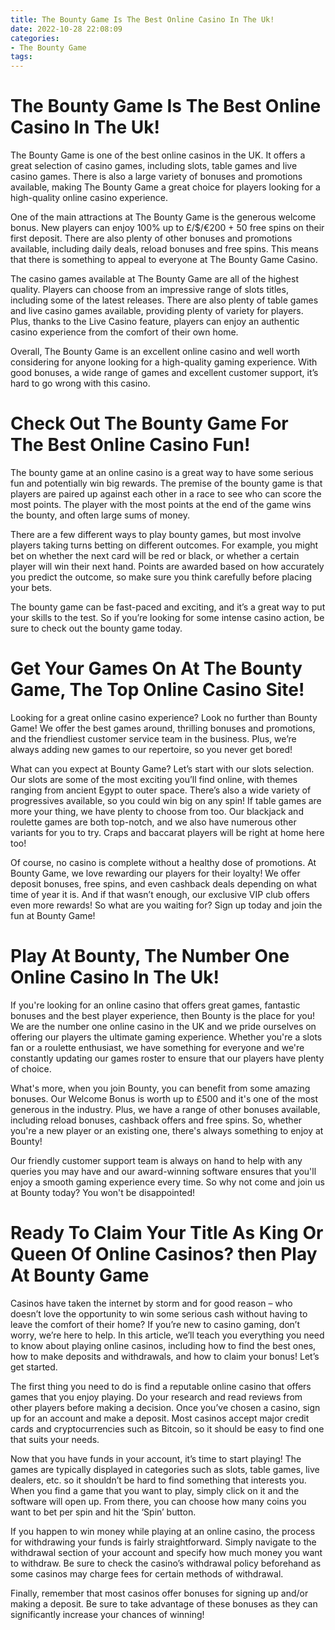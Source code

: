 ```yaml
---
title: The Bounty Game Is The Best Online Casino In The Uk!
date: 2022-10-28 22:08:09
categories:
- The Bounty Game
tags:
---
```



#  The Bounty Game Is The Best Online Casino In The Uk!

The Bounty Game is one of the best online casinos in the UK. It offers a great selection of casino games, including slots, table games and live casino games. There is also a large variety of bonuses and promotions available, making The Bounty Game a great choice for players looking for a high-quality online casino experience.

One of the main attractions at The Bounty Game is the generous welcome bonus. New players can enjoy 100% up to £/$/€200 + 50 free spins on their first deposit. There are also plenty of other bonuses and promotions available, including daily deals, reload bonuses and free spins. This means that there is something to appeal to everyone at The Bounty Game Casino.

The casino games available at The Bounty Game are all of the highest quality. Players can choose from an impressive range of slots titles, including some of the latest releases. There are also plenty of table games and live casino games available, providing plenty of variety for players. Plus, thanks to the Live Casino feature, players can enjoy an authentic casino experience from the comfort of their own home.

Overall, The Bounty Game is an excellent online casino and well worth considering for anyone looking for a high-quality gaming experience. With good bonuses, a wide range of games and excellent customer support, it’s hard to go wrong with this casino.

#  Check Out The Bounty Game For The Best Online Casino Fun!

The bounty game at an online casino is a great way to have some serious fun and potentially win big rewards. The premise of the bounty game is that players are paired up against each other in a race to see who can score the most points. The player with the most points at the end of the game wins the bounty, and often large sums of money.

There are a few different ways to play bounty games, but most involve players taking turns betting on different outcomes. For example, you might bet on whether the next card will be red or black, or whether a certain player will win their next hand. Points are awarded based on how accurately you predict the outcome, so make sure you think carefully before placing your bets.

The bounty game can be fast-paced and exciting, and it’s a great way to put your skills to the test. So if you’re looking for some intense casino action, be sure to check out the bounty game today.

#  Get Your Games On At The Bounty Game, The Top Online Casino Site!

Looking for a great online casino experience? Look no further than Bounty Game! We offer the best games around, thrilling bonuses and promotions, and the friendliest customer service team in the business. Plus, we’re always adding new games to our repertoire, so you never get bored!

What can you expect at Bounty Game? Let’s start with our slots selection. Our slots are some of the most exciting you’ll find online, with themes ranging from ancient Egypt to outer space. There’s also a wide variety of progressives available, so you could win big on any spin! If table games are more your thing, we have plenty to choose from too. Our blackjack and roulette games are both top-notch, and we also have numerous other variants for you to try. Craps and baccarat players will be right at home here too!

Of course, no casino is complete without a healthy dose of promotions. At Bounty Game, we love rewarding our players for their loyalty! We offer deposit bonuses, free spins, and even cashback deals depending on what time of year it is. And if that wasn’t enough, our exclusive VIP club offers even more rewards! So what are you waiting for? Sign up today and join the fun at Bounty Game!

#  Play At Bounty, The Number One Online Casino In The Uk!

If you're looking for an online casino that offers great games, fantastic bonuses and the best player experience, then Bounty is the place for you! We are the number one online casino in the UK and we pride ourselves on offering our players the ultimate gaming experience. Whether you're a slots fan or a roulette enthusiast, we have something for everyone and we're constantly updating our games roster to ensure that our players have plenty of choice.

What's more, when you join Bounty, you can benefit from some amazing bonuses. Our Welcome Bonus is worth up to £500 and it's one of the most generous in the industry. Plus, we have a range of other bonuses available, including reload bonuses, cashback offers and free spins. So, whether you're a new player or an existing one, there's always something to enjoy at Bounty!

Our friendly customer support team is always on hand to help with any queries you may have and our award-winning software ensures that you'll enjoy a smooth gaming experience every time. So why not come and join us at Bounty today? You won't be disappointed!

#  Ready To Claim Your Title As King Or Queen Of Online Casinos? then Play At Bounty Game

Casinos have taken the internet by storm and for good reason – who doesn’t love the opportunity to win some serious cash without having to leave the comfort of their home? If you’re new to casino gaming, don’t worry, we’re here to help. In this article, we’ll teach you everything you need to know about playing online casinos, including how to find the best ones, how to make deposits and withdrawals, and how to claim your bonus! Let’s get started.

The first thing you need to do is find a reputable online casino that offers games that you enjoy playing. Do your research and read reviews from other players before making a decision. Once you’ve chosen a casino, sign up for an account and make a deposit. Most casinos accept major credit cards and cryptocurrencies such as Bitcoin, so it should be easy to find one that suits your needs.

Now that you have funds in your account, it’s time to start playing! The games are typically displayed in categories such as slots, table games, live dealers, etc. so it shouldn’t be hard to find something that interests you. When you find a game that you want to play, simply click on it and the software will open up. From there, you can choose how many coins you want to bet per spin and hit the ‘Spin’ button.

If you happen to win money while playing at an online casino, the process for withdrawing your funds is fairly straightforward. Simply navigate to the withdrawal section of your account and specify how much money you want to withdraw. Be sure to check the casino’s withdrawal policy beforehand as some casinos may charge fees for certain methods of withdrawal.

Finally, remember that most casinos offer bonuses for signing up and/or making a deposit. Be sure to take advantage of these bonuses as they can significantly increase your chances of winning!